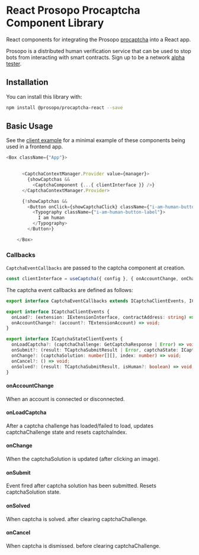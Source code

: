 # React Prosopo Procaptcha Component Library

React components for integrating the Prosopo [procaptcha](https://github.com/prosopo/procaptcha) into a React app.

Prosopo is a distributed human verification service that can be used to stop bots from interacting with smart contracts. Sign up to be a network [alpha tester](https://5b06hrhtlmh.typeform.com/to/vNpyOUfg).

## Installation

You can install this library with:

```bash
npm install @prosopo/procaptcha-react --save
```

## Basic Usage

See the [client example](https://github.com/prosopo/client-example) for a minimal example of these components being used in a frontend app.

```typescript
<Box className={"App"}>

  
      <CaptchaContextManager.Provider value={manager}>
        {showCaptchas &&
          <CaptchaComponent {...{ clientInterface }} />}
      </CaptchaContextManager.Provider>

      {!showCaptchas &&
        <Button onClick={showCaptchaClick} className={"i-am-human-button"}>
          <Typography className={"i-am-human-button-label"}>
            I am human
          </Typography>
        </Button>}

    </Box>
```

### Callbacks
`CaptchaEventCallbacks` are passed to the captcha component at creation.

```typescript
const clientInterface = useCaptcha({ config }, { onAccountChange, onChange, onSubmit, onSolved, onCancel });
```

The captcha event callbacks are defined as follows:

```typescript
export interface CaptchaEventCallbacks extends ICaptchaClientEvents, ICaptchaStateClientEvents { }

export interface ICaptchaClientEvents {
  onLoad?: (extension: IExtensionInterface, contractAddress: string) => void;
  onAccountChange?: (account?: TExtensionAccount) => void;
}

export interface ICaptchaStateClientEvents {
  onLoadCaptcha?: (captchaChallenge: GetCaptchaResponse | Error) => void;
  onSubmit?: (result: TCaptchaSubmitResult | Error, captchaState: ICaptchaState) => void;
  onChange?: (captchaSolution: number[][], index: number) => void;
  onCancel?: () => void;
  onSolved?: (result: TCaptchaSubmitResult, isHuman?: boolean) => void;
}
```

#### onAccountChange

When an account is connected or disconnected.

#### onLoadCaptcha

After a captcha challenge has loaded/failed to load, updates captchaChallenge state and resets captchaIndex.

#### onChange

When the captchaSolution is updated (after clicking an image).

#### onSubmit

Event fired after captcha solution has been submitted. Resets captchaSolution state.

#### onSolved

When captcha is solved. after clearing captchaChallenge.

#### onCancel

When captcha is dismissed. before clearing captchaChallenge.
